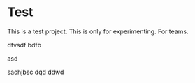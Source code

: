 
# Test
This is a test project. This is only for experimenting.
For teams.


dfvsdf bdfb

asd

sachjbsc
dqd
ddwd
